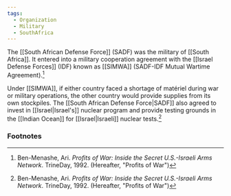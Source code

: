 ```yaml
---
tags:
  - Organization
  - Military
  - SouthAfrica
---
```

The [[South African Defense Force]] (SADF) was the military of [[South Africa]]. It entered into a military cooperation agreement with the [[Israel Defense Forces]] (IDF) known as [[SIMWA]] (SADF-IDF Mutual Wartime Agreement).[^1]

Under [[SIMWA]], if either country faced a shortage of matériel during war or military operations, the other country would provide supplies from its own stockpiles. The [[South African Defense Force|SADF]] also agreed to invest in [[Israel|Israel's]] nuclear program and provide testing grounds in the [[Indian Ocean]] for [[Israel|Israeli]] nuclear tests.[^1]

### Footnotes
[^1]: Ben-Menashe, Ari. *Profits of War: Inside the Secret U.S.-Israeli Arms Network*. TrineDay, 1992. (Hereafter, "Profits of War")
